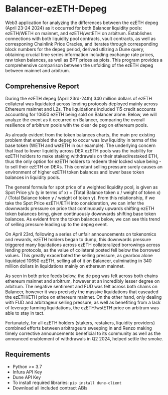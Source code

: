 # Balancer-ezETH-Depeg
Web3 application for analyzing the differences between the ezETH depeg (April 23-24 2024) as it occurred for both Balancer liquidity pools: 
ezETH/WETH on mainnet, and ezETH/wstETH on arbitrum. Establishes connections with both liquidity pool contracts, vault contracts, as well 
as corresponing Chainlink Price Oracles, and iterates through corresponding block numbers for the depeg period, derived utlizing a Dune query,
obtaining crucial time series information including exchange rate prices, raw token balances, as well as BPT prices as plots. This program provides
a comprehensive comparison between the unfolding of the ezETH depeg between mainnet and arbitrum.
## Comprehensive Report
During the ezETH depeg (April 23rd-24th) 340 million dollars of ezETH collateral was liquidated across lending protocols deployed mainly across Ethereum mainnet and L2s. The liquidations included 115 credit accounts accounting for 10650 ezETH being sold on Balancer alone. Below, we will analyze the event as it occurred on Balancer, comparing the overall resilience of arbitrum pools with the clear de peg on ethereum pools.
 
 As already evident from the token balances charts, the main pre existing problem that enabled the depeg to occur was low liquidity in terms of the base token (WETH and wstETH in our example). The underlying concern that lead to lower liquidity across DEX ezETH pools was the inability for ezETH holders to make staking withdrawals on their staked/restaked ETH, thus the only option for ezETH holders to redeem their locked value being - to sell their ezETH on DEXs. This constant selling pressure surely causes an environment of higher ezETH token balances and lower base token balances in liquidity pools.
 
 The general formula for spot price of a weighted liquidity pool, is given as Spot Price y/x (y in terms of x) = (Total Balance token x / weight of token x) / (Total Balance token y / weight of token y). From this relationship, if we take the Spot Price ezETH/ETH into consideration, we can infer the downwards pressure on price that continuously upwards shifting ezETH token balances bring, given continuously downwards shifting base token balances. As evident from the token balances below, we can see this trend of selling pressure leading up to the depeg event.
  
  On April 23rd, following a series of unfair announcements on tokenomics and rewards, ezETH holders began to dump, this downwards pressure triggered many liquidations across ezETH collateralized borrowings across lending protocols, as the value of collateral posted fell below the borrowed values. This greatly exacerbated the selling pressure, as gearbox alone liquidated 10650 ezETH, selling all of it on Balancer, culminating in 340 million dollars in liquidations mainly on ethereum mainnet.
 
 As seen in both price feeds below, the de peg was felt across both chains ethereum mainnet and arbitrum, however at an incredibly lesser degree on arbitrum. The negative sentiment and FUD was felt across both chains on Balancer, however it was precisely the massive liquidations that cascaded the ezETH/ETH price on ethereum mainnet. On the other hand, only dealing with FUD and arbitrageur selling pressure, as well as benefiting from a lack of leverage farming liquidations, the ezETH/wstETH price on arbitrum was able to stay in tact. 
 
 Fortunately, for all ezETH holders (stakers, restakers, liquidity providers) combined efforts between arbitrageurs sweeping in and Renzo making timely corrective announcements beneficial to its community as well as the announced enablement of withdrawals in Q2 2024, helped settle the smoke.
## Requirements
- Python >= 3.7
- Infura API Key
- Dune API Key
- To install required libraries: `pip install dune-client`
- Download all included contract ABIs
